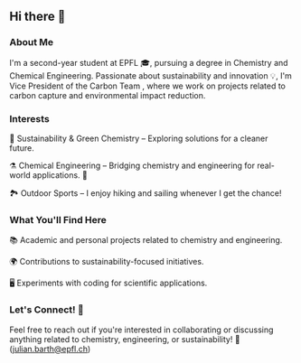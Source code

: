 ## Hi there 👋

### About Me

I'm a second-year student at EPFL 🎓, pursuing a degree in Chemistry and Chemical Engineering. Passionate about sustainability and innovation 💡, I'm Vice President of the Carbon Team , where we work on projects related to carbon capture and environmental impact reduction.

### Interests

🌱 Sustainability & Green Chemistry – Exploring solutions for a cleaner future.

⚗️ Chemical Engineering – Bridging chemistry and engineering for real-world applications. 🔬

🏞 Outdoor Sports – I enjoy hiking and sailing whenever I get the chance!

### What You'll Find Here

📚 Academic and personal projects related to chemistry and engineering.

🌍 Contributions to sustainability-focused initiatives.

🖥️ Experiments with coding for scientific applications.

### Let's Connect! 🤝

Feel free to reach out if you're interested in collaborating or discussing anything related to chemistry, engineering, or sustainability! 🚀 (julian.barth@epfl.ch)
  



<!--
**Julian-Barth/Julian-Barth** is a ✨ _special_ ✨ repository because its `README.md` (this file) appears on your GitHub profile.

Here are some ideas to get you started:


- 🔭 I’m currently working on ...
- 🌱 I’m currently learning ...
- 👯 I’m looking to collaborate on ...
- 🤔 I’m looking for help with ...
- 💬 Ask me about ...
- 📫 How to reach me: ...
- 😄 Pronouns: ...
- ⚡ Fun fact: ...
-->
